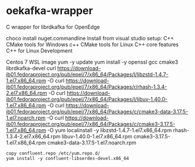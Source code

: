 # oekafka-wrapper
C wrapper for librdkafka for OpenEdge

choco install nuget.commandline
Install from visual studio setup:
	C++ CMake tools for Windows 
	c++ CMake tools for Linux
	C++ core features
	C++ for Linux Development

Centos 7 WSL image
	yum -y update
	yum install -y openssl gcc cmake3 librdkafka-devel
    curl https://download-ib01.fedoraproject.org/pub/epel/7/x86_64/Packages/l/libzstd-1.4.7-1.el7.x86_64.rpm -O
    curl https://download-ib01.fedoraproject.org/pub/epel/7/x86_64/Packages/r/rhash-1.3.4-2.el7.x86_64.rpm -O
    curl https://download-ib01.fedoraproject.org/pub/epel/7/x86_64/Packages/l/libuv-1.40.0-1.el7.x86_64.rpm -O
    curl https://download-ib01.fedoraproject.org/pub/epel/7/x86_64/Packages/c/cmake3-data-3.17.5-1.el7.noarch.rpm -O
    curl https://download-ib01.fedoraproject.org/pub/epel/7/x86_64/Packages/c/cmake3-3.17.5-1.el7.x86_64.rpm -O
    yum localinstall -y libzstd-1.4.7-1.el7.x86_64.rpm rhash-1.3.4-2.el7.x86_64.rpm libuv-1.40.0-1.el7.x86_64.rpm cmake3-3.17.5-1.el7.x86_64.rpm cmake3-data-3.17.5-1.el7.noarch.rpm

	copy confluent.repo /etc/yum.repo.d/
	yum install -y confluent-libserdes-devel.x86_64